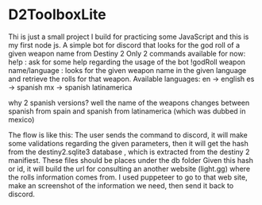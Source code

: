 # D2ToolboxLite
Thi is just a small project I build for practicing some JavaScript and this is my first node js.
A simple bot for discord that looks for the god roll of a given weapon name from Destiny 2 
Only 2 commands available for now:
he!p : ask for some help regarding the usage of the bot
!godRoll weapon name/language : looks for the given weapon name in the given language and retrieve the rolls for that weapon.
Available languages:
en -> english
es -> spanish
mx -> spanish latinamerica

why 2 spanish versions? well the name of the weapons changes between spanish from spain and spanish from latinamerica (which was dubbed in mexico)

The flow is like this:
The user sends the command to discord, it will make some validations regarding the given parameters, then it will get the hash from the destiny2.sqlite3 database , which is extracted from the destiny 2 manifiest. These files should be places under the db folder
Given this hash or id, it will build the url for consulting an another website (light.gg) where the rolls information comes from. 
I used puppeteer to go to that web site, make an screenshot of the information we need, then send it back to discord.

